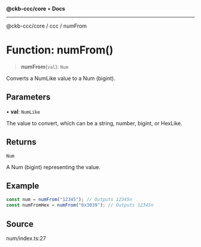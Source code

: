 **@ckb-ccc/core** • **Docs**

***

@ckb-ccc/core / ccc / numFrom

# Function: numFrom()

> **numFrom**(`val`): `Num`

Converts a NumLike value to a Num (bigint).

## Parameters

• **val**: `NumLike`

The value to convert, which can be a string, number, bigint, or HexLike.

## Returns

`Num`

A Num (bigint) representing the value.

## Example

```typescript
const num = numFrom("12345"); // Outputs 12345n
const numFromHex = numFrom("0x3039"); // Outputs 12345n
```

## Source

num/index.ts:27

